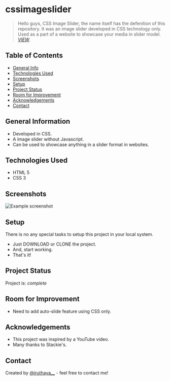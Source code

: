 # cssimageslider
> Hello guys, CSS Image Slider, the name itself has the defenition of this repository. It was an image slider developed in CSS technology only. Used as a part of a website to showcase your media in slider model.
> [_VIEW_](https://www.example.com). <!-- If you have the project hosted somewhere, include the link here. -->

## Table of Contents
* [General Info](#general-information)
* [Technologies Used](#technologies-used)
* [Screenshots](#screenshots)
* [Setup](#setup)
* [Project Status](#project-status)
* [Room for Improvement](#room-for-improvement)
* [Acknowledgements](#acknowledgements)
* [Contact](#contact)
<!-- * [License](#license) -->


## General Information
- Developed in CSS.
- A image slider without Javascript.
- Can be used to showcase anything in a slider format in websites.


## Technologies Used
- HTML 5
- CSS 3


## Screenshots
![Example screenshot](./img/screenshot.png)


## Setup
There is no any special tasks to setup this project in your local system.

- Just DOWNLOAD or CLONE the project.
- And, start working.
- That's it!


## Project Status
Project is:  _complete_

## Room for Improvement

- Need to add auto-slide feature using CSS only.


## Acknowledgements
- This project was inspired by a YouTube video.
- Many thanks to Stackie's.


## Contact
Created by [@iruthaya__](https://www.instagram.com/iruthaya__/) - feel free to contact me!


<!-- ## License -->
<!-- This project is open source and available under the [... License](). -->
